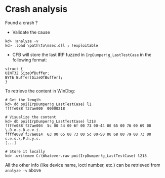 # Crash analysis

Found a crash ?

* Validate the cause

```
kd> !analyze -v
kd> .load \path\to\msec.dll ; !exploitable
```

* CFB will store the last IRP fuzzed in `IrpDumper!g_LastTestCase` in the following format:
```
struct {
UINT32 SizeOfBuffer;
BYTE Buffer[SizeOfBuffer];
}
```

To retrieve the content in WinDbg:
```
# Get the length
kd> dd poi(IrpDumper!g_LastTestCase) l1
ffffe088`f37ae000  00000218

# Visualize the content
kd> db poi(IrpDumper!g_LastTestCase) l218
ffffe088`f37ae004  5c 00 44 00 6f 00 73 00-44 00 65 00 76 00 69 00  \.D.o.s.D.e.v.i.
ffffe088`f37ae014  63 00 65 00 73 00 5c 00-50 00 68 00 79 00 73 00  c.e.s.\.P.h.y.s.
[...]

# Store it locally
kd> .writemem C:\Whatever.raw poi(IrpDumper!g_LastTestCase) l218
```

All the other info (like device name, ioctl number, etc.) can be retrieved from `analyze -v` above

